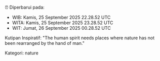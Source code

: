 ⏰ Diperbarui pada:
- WIB: Kamis, 25 September 2025 22.28.52 UTC
- WITA: Kamis, 25 September 2025 23.28.52 UTC
- WIT: Jumat, 26 September 2025 00.28.52 UTC

Kutipan Inspiratif:
"The human spirit needs places where nature has not been rearranged by the hand of man."


Kategori: nature

